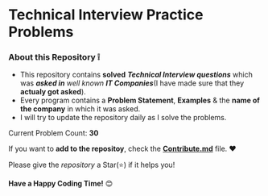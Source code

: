 # Technical Interview Practice Problems

### About this Repository :grey_exclamation:
- This repository contains **solved** _**Technical Interview questions**_ which was _**asked in** well known **IT Companies**_(I have made sure that they **actualy got asked**).
- Every program contains a **Problem Statement**, **Examples** & the **name of the company** in which it was asked.
- I will try to update the repository daily as I solve the problems.

Current Problem Count: **30**

If you want to **add to the repositoy**, check the **[Contribute.md](https://github.com/Jay206-Programmer/Technical_Interview_Practice_Problems/blob/main/Contribution.md)** file. :heart:

Please give the _repository_ a Star(:star:) if it helps you!

**Have a Happy Coding Time!** :blush:
